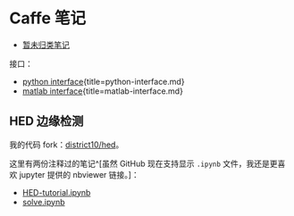 # Caffe 笔记

-   [暂未归类笔记](misc.html)

接口：

-   [python interface](python-interface.html){title=python-interface.md}
-   [matlab interface](matlab-interface.html){title=matlab-interface.md}

## HED 边缘检测

我的代码 fork：[district10/hed](https://github.com/district10/hed)。

这里有两份注释过的笔记^[虽然 GitHub 现在支持显示 `.ipynb` 文件，我还是更喜欢 jupyter 提供的 nbviewer 链接。]：

-   [HED-tutorial.ipynb](http://nbviewer.jupyter.org/github/district10/hed/blob/master/examples/hed/HED-tutorial.ipynb)
-   [solve.ipynb](http://nbviewer.jupyter.org/github/district10/hed/blob/master/examples/hed/solve.ipynb)
